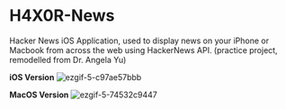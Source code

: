 # H4X0R-News

Hacker News iOS Application, used to display news on your iPhone or Macbook from across the web using HackerNews API.
(practice project, remodelled from Dr. Angela Yu)

**iOS Version**
![ezgif-5-c97ae57bbb](https://user-images.githubusercontent.com/43158356/159613700-9e2c5fbd-2f02-42cb-8851-bb1d5dbb29f6.gif)

**MacOS Version**
![ezgif-5-74532c9447](https://user-images.githubusercontent.com/43158356/159613806-e1ab436e-76d9-4a81-89c9-603c005cf6f0.gif)
